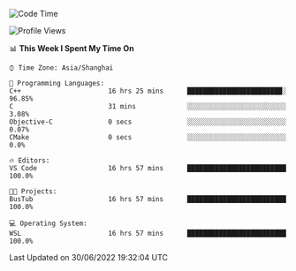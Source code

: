 <!--START_SECTION:waka-->
![Code Time](http://img.shields.io/badge/Code%20Time-152%20hrs%2018%20mins-blue)

![Profile Views](http://img.shields.io/badge/Profile%20Views-0-blue)

📊 **This Week I Spent My Time On** 

```text
⌚︎ Time Zone: Asia/Shanghai

💬 Programming Languages: 
C++                      16 hrs 25 mins      ████████████████████████░   96.85% 
C                        31 mins             ░░░░░░░░░░░░░░░░░░░░░░░░░   3.08% 
Objective-C              0 secs              ░░░░░░░░░░░░░░░░░░░░░░░░░   0.07% 
CMake                    0 secs              ░░░░░░░░░░░░░░░░░░░░░░░░░   0.0%

🔥 Editors: 
VS Code                  16 hrs 57 mins      █████████████████████████   100.0%

🐱‍💻 Projects: 
BusTub                   16 hrs 57 mins      █████████████████████████   100.0%

💻 Operating System: 
WSL                      16 hrs 57 mins      █████████████████████████   100.0%

```


 Last Updated on 30/06/2022 19:32:04 UTC
<!--END_SECTION:waka-->
